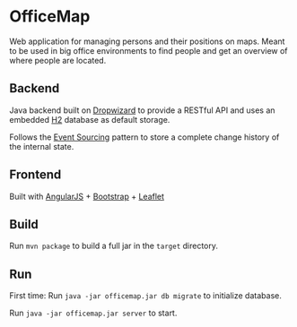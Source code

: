 # OfficeMap
Web application for managing persons and their positions on maps.
Meant to be used in big office environments to find people and get an overview of where people are located.

## Backend
Java backend built on [Dropwizard](http://dropwizard.io) to provide a RESTful API and
uses an embedded [H2](http://www.h2database.com/) database as default storage.

Follows the [Event Sourcing](http://martinfowler.com/eaaDev/EventSourcing.html) pattern
to store a complete change history of the internal state.

## Frontend
Built with [AngularJS](https://angularjs.org/) + [Bootstrap](http://getbootstrap.com) + [Leaflet](http://leafletjs.com/)

## Build
Run `mvn package` to build a full jar in the `target` directory.

## Run
First time: Run `java -jar officemap.jar db migrate` to initialize database.

Run `java -jar officemap.jar server` to start.
